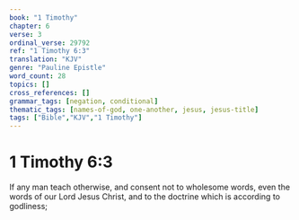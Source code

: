 ```yaml
---
book: "1 Timothy"
chapter: 6
verse: 3
ordinal_verse: 29792
ref: "1 Timothy 6:3"
translation: "KJV"
genre: "Pauline Epistle"
word_count: 28
topics: []
cross_references: []
grammar_tags: [negation, conditional]
thematic_tags: [names-of-god, one-another, jesus, jesus-title]
tags: ["Bible","KJV","1 Timothy"]
---
```


# 1 Timothy 6:3

If any man teach otherwise, and consent not to wholesome words, even the words of our Lord Jesus Christ, and to the doctrine which is according to godliness;
